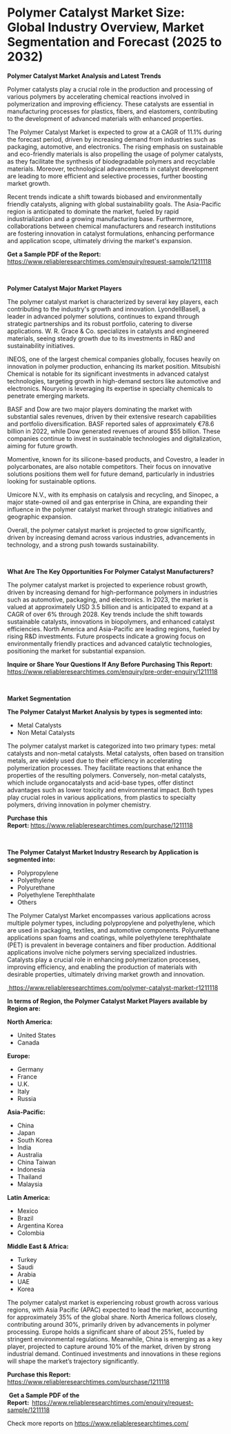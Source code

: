 <p><h1>Polymer Catalyst Market Size: Global Industry Overview, Market Segmentation and Forecast (2025 to 2032)</h1></p><p><strong>Polymer Catalyst Market Analysis and Latest Trends</strong></p>
<p><p>Polymer catalysts play a crucial role in the production and processing of various polymers by accelerating chemical reactions involved in polymerization and improving efficiency. These catalysts are essential in manufacturing processes for plastics, fibers, and elastomers, contributing to the development of advanced materials with enhanced properties.</p><p>The Polymer Catalyst Market is expected to grow at a CAGR of 11.1% during the forecast period, driven by increasing demand from industries such as packaging, automotive, and electronics. The rising emphasis on sustainable and eco-friendly materials is also propelling the usage of polymer catalysts, as they facilitate the synthesis of biodegradable polymers and recyclable materials. Moreover, technological advancements in catalyst development are leading to more efficient and selective processes, further boosting market growth.</p><p>Recent trends indicate a shift towards biobased and environmentally friendly catalysts, aligning with global sustainability goals. The Asia-Pacific region is anticipated to dominate the market, fueled by rapid industrialization and a growing manufacturing base. Furthermore, collaborations between chemical manufacturers and research institutions are fostering innovation in catalyst formulations, enhancing performance and application scope, ultimately driving the market's expansion.</p></p>
<p><strong>Get a Sample PDF of the Report:&nbsp;</strong> <a href="https://www.reliableresearchtimes.com/enquiry/request-sample/1211118?utm_campaign=2042&utm_medium=2&utm_source=Github&utm_content=ia&utm_term=24032025&utm_id=polymer-catalyst">https://www.reliableresearchtimes.com/enquiry/request-sample/1211118</a></p>
<p>&nbsp;</p>
<p><strong>Polymer Catalyst Major Market Players</strong></p>
<p><p>The polymer catalyst market is characterized by several key players, each contributing to the industry's growth and innovation. LyondellBasell, a leader in advanced polymer solutions, continues to expand through strategic partnerships and its robust portfolio, catering to diverse applications. W. R. Grace & Co. specializes in catalysts and engineered materials, seeing steady growth due to its investments in R&D and sustainability initiatives.</p><p>INEOS, one of the largest chemical companies globally, focuses heavily on innovation in polymer production, enhancing its market position. Mitsubishi Chemical is notable for its significant investments in advanced catalyst technologies, targeting growth in high-demand sectors like automotive and electronics. Nouryon is leveraging its expertise in specialty chemicals to penetrate emerging markets.</p><p>BASF and Dow are two major players dominating the market with substantial sales revenues, driven by their extensive research capabilities and portfolio diversification. BASF reported sales of approximately €78.6 billion in 2022, while Dow generated revenues of around $55 billion. These companies continue to invest in sustainable technologies and digitalization, aiming for future growth.</p><p>Momentive, known for its silicone-based products, and Covestro, a leader in polycarbonates, are also notable competitors. Their focus on innovative solutions positions them well for future demand, particularly in industries looking for sustainable options.</p><p>Umicore N.V., with its emphasis on catalysis and recycling, and Sinopec, a major state-owned oil and gas enterprise in China, are expanding their influence in the polymer catalyst market through strategic initiatives and geographic expansion.</p><p>Overall, the polymer catalyst market is projected to grow significantly, driven by increasing demand across various industries, advancements in technology, and a strong push towards sustainability.</p></p>
<p>&nbsp;</p>
<p><strong>What Are The Key Opportunities For Polymer Catalyst Manufacturers?</strong></p>
<p><p>The polymer catalyst market is projected to experience robust growth, driven by increasing demand for high-performance polymers in industries such as automotive, packaging, and electronics. In 2023, the market is valued at approximately USD 3.5 billion and is anticipated to expand at a CAGR of over 6% through 2028. Key trends include the shift towards sustainable catalysts, innovations in biopolymers, and enhanced catalyst efficiencies. North America and Asia-Pacific are leading regions, fueled by rising R&D investments. Future prospects indicate a growing focus on environmentally friendly practices and advanced catalytic technologies, positioning the market for substantial expansion.</p></p>
<p><strong>Inquire or Share Your Questions If Any Before Purchasing This Report:</strong> <a href="https://www.reliableresearchtimes.com/enquiry/pre-order-enquiry/1211118?utm_campaign=2042&utm_medium=2&utm_source=Github&utm_content=ia&utm_term=24032025&utm_id=polymer-catalyst">https://www.reliableresearchtimes.com/enquiry/pre-order-enquiry/1211118</a></p>
<p>&nbsp;</p>
<p><strong>Market Segmentation</strong></p>
<p><strong>The Polymer Catalyst Market Analysis by types is segmented into:</strong></p>
<p><ul><li>Metal Catalysts</li><li>Non Metal Catalysts</li></ul></p>
<p><p>The polymer catalyst market is categorized into two primary types: metal catalysts and non-metal catalysts. Metal catalysts, often based on transition metals, are widely used due to their efficiency in accelerating polymerization processes. They facilitate reactions that enhance the properties of the resulting polymers. Conversely, non-metal catalysts, which include organocatalysts and acid-base types, offer distinct advantages such as lower toxicity and environmental impact. Both types play crucial roles in various applications, from plastics to specialty polymers, driving innovation in polymer chemistry.</p></p>
<p><strong>Purchase this Report:&nbsp;</strong><a href="https://www.reliableresearchtimes.com/purchase/1211118?utm_campaign=2042&utm_medium=2&utm_source=Github&utm_content=ia&utm_term=24032025&utm_id=polymer-catalyst">https://www.reliableresearchtimes.com/purchase/1211118</a></p>
<p>&nbsp;</p>
<p><strong>The Polymer Catalyst Market Industry Research by Application is segmented into:</strong></p>
<p><ul><li>Polypropylene</li><li>Polyethylene</li><li>Polyurethane</li><li>Polyethylene Terephthalate</li><li>Others</li></ul></p>
<p><p>The Polymer Catalyst Market encompasses various applications across multiple polymer types, including polypropylene and polyethylene, which are used in packaging, textiles, and automotive components. Polyurethane applications span foams and coatings, while polyethylene terephthalate (PET) is prevalent in beverage containers and fiber production. Additional applications involve niche polymers serving specialized industries. Catalysts play a crucial role in enhancing polymerization processes, improving efficiency, and enabling the production of materials with desirable properties, ultimately driving market growth and innovation.</p></p>
<p><a href="https://www.reliableresearchtimes.com/polymer-catalyst-market-r1211118?utm_campaign=2042&utm_medium=2&utm_source=Github&utm_content=ia&utm_term=24032025&utm_id=polymer-catalyst">&nbsp;https://www.reliableresearchtimes.com/polymer-catalyst-market-r1211118</a></p>
<p><strong>In terms of Region, the Polymer Catalyst Market Players available by Region are:</strong></p>
<p>
    <p> <strong> North America: </strong>
        <ul>
            <li>United States</li>
            <li>Canada</li>
        </ul>
        </p> 
    <p> <strong> Europe: </strong>
        <ul>
            <li>Germany</li>
            <li>France</li>
            <li>U.K.</li>
            <li>Italy</li>
            <li>Russia</li>
        </ul>
        </p> 
    <p> <strong> Asia-Pacific: </strong>
        <ul>
            <li>China</li>
            <li>Japan</li>
            <li>South Korea</li>
            <li>India</li>
            <li>Australia</li>
            <li>China Taiwan</li>
            <li>Indonesia</li>
            <li>Thailand</li>
            <li>Malaysia</li>
        </ul>
        </p> 
    <p> <strong> Latin America: </strong>
        <ul>
            <li>Mexico</li>
            <li>Brazil</li>
            <li>Argentina Korea</li>
            <li>Colombia</li>
        </ul>
        </p> 
    <p> <strong> Middle East & Africa: </strong>
        <ul>
            <li>Turkey</li>
            <li>Saudi</li>
            <li>Arabia</li>
            <li>UAE</li>
            <li>Korea</li>
        </ul>
    </p>
    </p>
<p><p>The polymer catalyst market is experiencing robust growth across various regions, with Asia Pacific (APAC) expected to lead the market, accounting for approximately 35% of the global share. North America follows closely, contributing around 30%, primarily driven by advancements in polymer processing. Europe holds a significant share of about 25%, fueled by stringent environmental regulations. Meanwhile, China is emerging as a key player, projected to capture around 10% of the market, driven by strong industrial demand. Continued investments and innovations in these regions will shape the market’s trajectory significantly.</p></p>
<p><strong>Purchase this Report: </strong><a href="https://www.reliableresearchtimes.com/purchase/1211118?utm_campaign=2042&utm_medium=2&utm_source=Github&utm_content=ia&utm_term=24032025&utm_id=polymer-catalyst">https://www.reliableresearchtimes.com/purchase/1211118</a></p>
<p>&nbsp;<strong>Get a Sample PDF of the Report:&nbsp;&nbsp;</strong><a href="https://www.reliableresearchtimes.com/enquiry/request-sample/1211118?utm_campaign=2042&utm_medium=2&utm_source=Github&utm_content=ia&utm_term=24032025&utm_id=polymer-catalyst">https://www.reliableresearchtimes.com/enquiry/request-sample/1211118</a></p>
<p><strong></strong></p>
<p>Check more reports on <a href="https://www.reliableresearchtimes.com/?utm_campaign=2042&utm_medium=2&utm_source=Github&utm_content=ia&utm_term=24032025&utm_id=polymer-catalyst">https://www.reliableresearchtimes.com/</a></p>